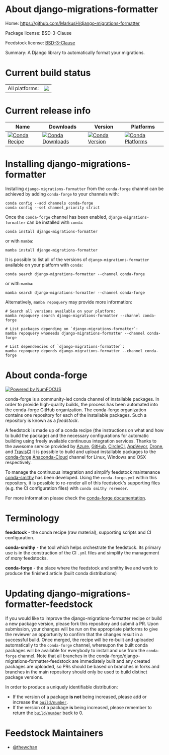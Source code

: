 About django-migrations-formatter
=================================

Home: https://github.com/MarkusH/django-migrations-formatter

Package license: BSD-3-Clause

Feedstock license: [BSD-3-Clause](https://github.com/conda-forge/django-migrations-formatter-feedstock/blob/main/LICENSE.txt)

Summary: A Django library to automatically format your migrations.

Current build status
====================


<table><tr><td>All platforms:</td>
    <td>
      <a href="https://dev.azure.com/conda-forge/feedstock-builds/_build/latest?definitionId=16841&branchName=main">
        <img src="https://dev.azure.com/conda-forge/feedstock-builds/_apis/build/status/django-migrations-formatter-feedstock?branchName=main">
      </a>
    </td>
  </tr>
</table>

Current release info
====================

| Name | Downloads | Version | Platforms |
| --- | --- | --- | --- |
| [![Conda Recipe](https://img.shields.io/badge/recipe-django--migrations--formatter-green.svg)](https://anaconda.org/conda-forge/django-migrations-formatter) | [![Conda Downloads](https://img.shields.io/conda/dn/conda-forge/django-migrations-formatter.svg)](https://anaconda.org/conda-forge/django-migrations-formatter) | [![Conda Version](https://img.shields.io/conda/vn/conda-forge/django-migrations-formatter.svg)](https://anaconda.org/conda-forge/django-migrations-formatter) | [![Conda Platforms](https://img.shields.io/conda/pn/conda-forge/django-migrations-formatter.svg)](https://anaconda.org/conda-forge/django-migrations-formatter) |

Installing django-migrations-formatter
======================================

Installing `django-migrations-formatter` from the `conda-forge` channel can be achieved by adding `conda-forge` to your channels with:

```
conda config --add channels conda-forge
conda config --set channel_priority strict
```

Once the `conda-forge` channel has been enabled, `django-migrations-formatter` can be installed with `conda`:

```
conda install django-migrations-formatter
```

or with `mamba`:

```
mamba install django-migrations-formatter
```

It is possible to list all of the versions of `django-migrations-formatter` available on your platform with `conda`:

```
conda search django-migrations-formatter --channel conda-forge
```

or with `mamba`:

```
mamba search django-migrations-formatter --channel conda-forge
```

Alternatively, `mamba repoquery` may provide more information:

```
# Search all versions available on your platform:
mamba repoquery search django-migrations-formatter --channel conda-forge

# List packages depending on `django-migrations-formatter`:
mamba repoquery whoneeds django-migrations-formatter --channel conda-forge

# List dependencies of `django-migrations-formatter`:
mamba repoquery depends django-migrations-formatter --channel conda-forge
```


About conda-forge
=================

[![Powered by
NumFOCUS](https://img.shields.io/badge/powered%20by-NumFOCUS-orange.svg?style=flat&colorA=E1523D&colorB=007D8A)](https://numfocus.org)

conda-forge is a community-led conda channel of installable packages.
In order to provide high-quality builds, the process has been automated into the
conda-forge GitHub organization. The conda-forge organization contains one repository
for each of the installable packages. Such a repository is known as a *feedstock*.

A feedstock is made up of a conda recipe (the instructions on what and how to build
the package) and the necessary configurations for automatic building using freely
available continuous integration services. Thanks to the awesome service provided by
[Azure](https://azure.microsoft.com/en-us/services/devops/), [GitHub](https://github.com/),
[CircleCI](https://circleci.com/), [AppVeyor](https://www.appveyor.com/),
[Drone](https://cloud.drone.io/welcome), and [TravisCI](https://travis-ci.com/)
it is possible to build and upload installable packages to the
[conda-forge](https://anaconda.org/conda-forge) [Anaconda-Cloud](https://anaconda.org/)
channel for Linux, Windows and OSX respectively.

To manage the continuous integration and simplify feedstock maintenance
[conda-smithy](https://github.com/conda-forge/conda-smithy) has been developed.
Using the ``conda-forge.yml`` within this repository, it is possible to re-render all of
this feedstock's supporting files (e.g. the CI configuration files) with ``conda smithy rerender``.

For more information please check the [conda-forge documentation](https://conda-forge.org/docs/).

Terminology
===========

**feedstock** - the conda recipe (raw material), supporting scripts and CI configuration.

**conda-smithy** - the tool which helps orchestrate the feedstock.
                   Its primary use is in the construction of the CI ``.yml`` files
                   and simplify the management of *many* feedstocks.

**conda-forge** - the place where the feedstock and smithy live and work to
                  produce the finished article (built conda distributions)


Updating django-migrations-formatter-feedstock
==============================================

If you would like to improve the django-migrations-formatter recipe or build a new
package version, please fork this repository and submit a PR. Upon submission,
your changes will be run on the appropriate platforms to give the reviewer an
opportunity to confirm that the changes result in a successful build. Once
merged, the recipe will be re-built and uploaded automatically to the
`conda-forge` channel, whereupon the built conda packages will be available for
everybody to install and use from the `conda-forge` channel.
Note that all branches in the conda-forge/django-migrations-formatter-feedstock are
immediately built and any created packages are uploaded, so PRs should be based
on branches in forks and branches in the main repository should only be used to
build distinct package versions.

In order to produce a uniquely identifiable distribution:
 * If the version of a package **is not** being increased, please add or increase
   the [``build/number``](https://docs.conda.io/projects/conda-build/en/latest/resources/define-metadata.html#build-number-and-string).
 * If the version of a package **is** being increased, please remember to return
   the [``build/number``](https://docs.conda.io/projects/conda-build/en/latest/resources/define-metadata.html#build-number-and-string)
   back to 0.

Feedstock Maintainers
=====================

* [@thewchan](https://github.com/thewchan/)


